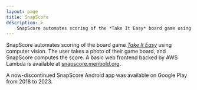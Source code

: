 ```yaml
---
layout: page
title: SnapScore
description: >
    SnapScore automates scoring of the *Take It Easy* board game using computer vision
---
```


SnapScore automates scoring of the board game [*Take It Easy*][] using computer vision.
The user takes a photo of their game board, and SnapScore computes the score.  A basic web
frontend backed by AWS Lambda is available at [snapscore.meribold.org][].

A now-discontinued SnapScore Android app was available on Google Play from 2018 to 2023.

[*Take It Easy*]: https://en.wikipedia.org/wiki/Take_It_Easy_(game)
[snapscore.meribold.org]: https://snapscore.meribold.org
